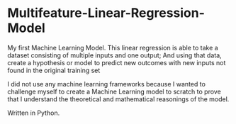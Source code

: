 # Multifeature-Linear-Regression-Model
My first Machine Learning Model. This linear regression is able to take a dataset consisting of multiple inputs and one output; And using that data, create a hypothesis or model to predict new outcomes with new inputs not found in the original training set

I did not use any machine learning frameworks because I wanted to challenge myself to create a Machine Learning model to scratch to prove that I understand the theoretical and mathematical reasonings of the model. 

Written in Python. 
